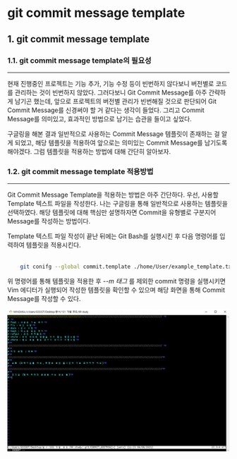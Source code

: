 # git commit message template

## 1. git commit message template 

### 1.1. git commit message template의 필요성
--------------------------------------------------------------------------------
  현재 진행중인 프로젝트는 기능 추가, 기능 수정 등이 빈번하지 않다보니 버전별로 코드를 관리하는 것이 빈번하지  않았다. 그러다보니 Git Commit Message를 아주 간략하게 남기곤 했는데, 앞으로 프로젝트의 버전별 관리가 빈번해질 것으로 판단되어 Git Commit Message를 신경써야 할 거 같다는 생각이 들었다. 그리고 Commit Message를 의미있고, 효과적인 방법으로 남기는 습관을 들이고 싶었다.  

  구글링을 해본 결과 일반적으로 사용하는 Commit Message 템플릿이 존재하는 걸 알게 되었고, 해당 템플릿을 적용하여 앞으로는 의미있는 Commit Message를 남기도록 해야겠다. 그럼 템플릿을 적용하는 방법에 대해 간단히 알아보자.

### 1.2. git commit message template 적용방법
--------------------------------------------------------------------------------
  Git Commit Message Template을 적용하는 방법은 아주 간단하다. 우선, 사용할 Template 텍스트 파일을 작성한다. 나는 구글링을 통해 일반적으로 사용하는 템플릿을 선택하였다. 해당 템플릿에 대해 핵심만 설명하자면 Commit을 유형별로 구분지어 Message를 작성하는 방법이다.

  Template 텍스트 파일 작성이 끝난 뒤에는 Git Bash를 실행시킨 후 다음 명령어를 입력하여 템플릿을 적용시킨다. 

``` bash
	
	git conifg --global commit.template ./home/User/example_template.txt

```

  위 명령어를 통해 템플릿을 적용한 후 *--m 태그* 를 제외한 commit 명령을 실행시키면  Vim 에디터가 실행되어 작성한 템플릿을 확인할 수 있으며 해당 화면을 통해 Commit Message를 작성할 수 있다. 

![img1](../img/git_commit_template_1.png)